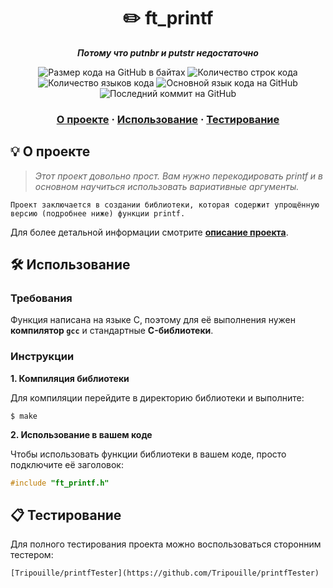 <h1 align="center">
	✏️ ft_printf
</h1>

<p align="center">
	<b><i>Потому что putnbr и putstr недостаточно</i></b><br>
</p>

<p align="center">
	<img alt="Размер кода на GitHub в байтах" src="https://img.shields.io/github/languages/code-size/surfi89/ft_printf?color=lightblue" />
	<img alt="Количество строк кода" src="https://img.shields.io/tokei/lines/github/surfi89/ft_printf?color=critical" />
	<img alt="Количество языков кода" src="https://img.shields.io/github/languages/count/surfi89/ft_printf?color=yellow" />
	<img alt="Основной язык кода на GitHub" src="https://img.shields.io/github/languages/top/surfi89/ft_printf?color=blue" />
	<img alt="Последний коммит на GitHub" src="https://img.shields.io/github/last-commit/surfi89/ft_printf?color=green" />
</p>

<h3 align="center">
	<a href="#%EF%B8%8F-about">О проекте</a>
	<span> · </span>
	<a href="#%EF%B8%8F-usage">Использование</a>
	<span> · </span>
	<a href="#-testing">Тестирование</a>
</h3>


## 💡 О проекте

> _Этот проект довольно прост. Вам нужно перекодировать printf и в основном научиться использовать вариативные аргументы._

	Проект заключается в создании библиотеки, которая содержит упрощённую версию (подробнее ниже) функции printf.

Для более детальной информации смотрите [**описание проекта**](https://github.com/Surfi89/42cursus/tree/main/Subject%20PDFs).


## 🛠️ Использование

### Требования

Функция написана на языке C, поэтому для её выполнения нужен **компилятор `gcc`** и стандартные **C-библиотеки**.

### Инструкции

**1. Компиляция библиотеки**

Для компиляции перейдите в директорию библиотеки и выполните:

```shell
$ make
```

**2. Использование в вашем коде**

Чтобы использовать функции библиотеки в вашем коде, просто подключите её заголовок:

```C
#include "ft_printf.h"
```

## 📋 Тестирование

Для полного тестирования проекта можно воспользоваться сторонним тестером:

```
[Tripouille/printfTester](https://github.com/Tripouille/printfTester)
```
